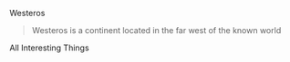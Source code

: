 Westeros
> Westeros is a continent located in the far west of the known world

All Interesting Things
